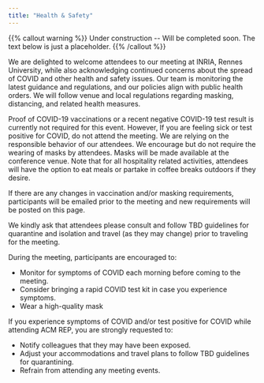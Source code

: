 ```yaml
---
title: "Health & Safety"
---
```


{{% callout warning %}}
Under construction -- Will be completed soon. The text below is just a placeholder.
{{% /callout %}}

We are delighted to welcome attendees to our meeting at INRIA, Rennes University, while also acknowledging continued concerns about the spread of COVID and other health and safety issues. Our team is monitoring the latest guidance and regulations, and our policies align with public health orders. We will follow venue and local regulations regarding masking, distancing, and related health measures.  

Proof of COVID-19 vaccinations or a recent negative COVID-19 test result is currently not required for this event. However, If you are feeling sick or test positive for COVID, do not attend the meeting. We are relying on the responsible behavior of our attendees. We encourage but do not require the wearing of masks by attendees. Masks will be made available at the conference venue. Note that for all hospitality related activities, attendees will have the option to eat meals or partake in coffee breaks outdoors if they desire.  

If there are any changes in vaccination and/or masking requirements, participants will be emailed prior to the meeting and new requirements will be posted on this page.  
  
We kindly ask that attendees please consult and follow TBD guidelines for quarantine and isolation and travel (as they may change) prior to traveling for the meeting.  

During the meeting, participants are encouraged to: 

- Monitor for symptoms of COVID each morning before coming to the meeting.
- Consider bringing a rapid COVID test kit in case you experience symptoms.
- Wear a high-quality mask 

If you experience symptoms of COVID and/or test positive for COVID while attending ACM REP, you are strongly requested to:

- Notify colleagues that they may have been exposed.
- Adjust your accommodations and travel plans to follow TBD guidelines for quarantining.
- Refrain from attending any meeting events.
